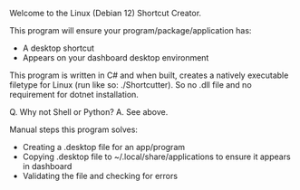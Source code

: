 Welcome to the Linux (Debian 12) Shortcut Creator.

This program will ensure your program/package/application has:
- A desktop shortcut
- Appears on your dashboard desktop environment

This program is written in C# and when built, creates a natively executable filetype for Linux (run like so: ./Shortcutter).
So no .dll file and no requirement for dotnet installation.

Q. Why not Shell or Python?
A. See above.

Manual steps this program solves:
- Creating a .desktop file for an app/program
- Copying .desktop file to ~/.local/share/applications to ensure it appears in dashboard
- Validating the file and checking for errors
